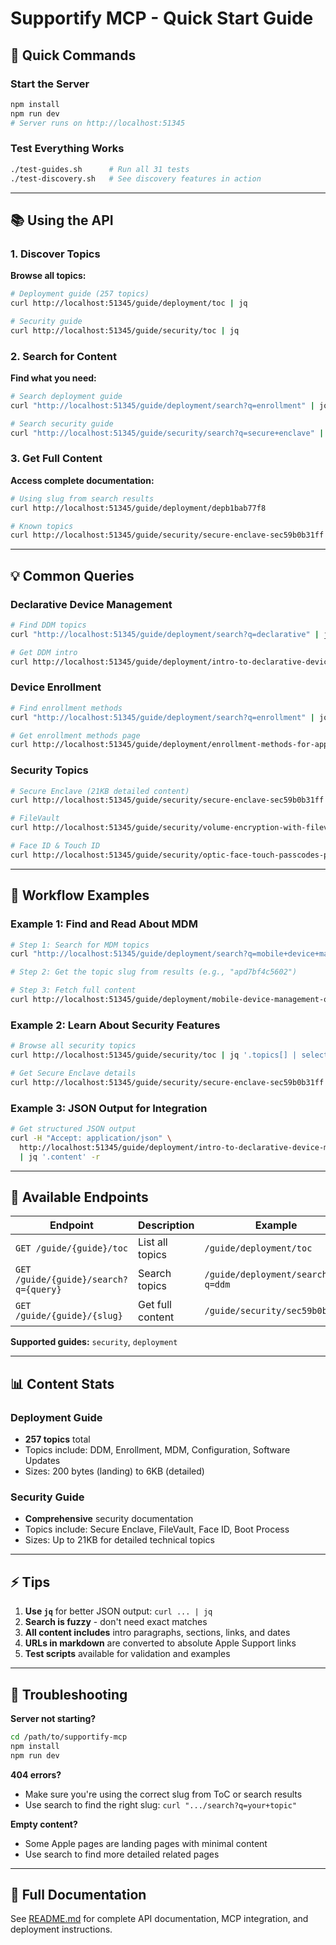 # Supportify MCP - Quick Start Guide

## 🚀 Quick Commands

### Start the Server
```bash
npm install
npm run dev
# Server runs on http://localhost:51345
```

### Test Everything Works
```bash
./test-guides.sh      # Run all 31 tests
./test-discovery.sh   # See discovery features in action
```

---

## 📚 Using the API

### 1. Discover Topics

**Browse all topics:**
```bash
# Deployment guide (257 topics)
curl http://localhost:51345/guide/deployment/toc | jq

# Security guide  
curl http://localhost:51345/guide/security/toc | jq
```

### 2. Search for Content

**Find what you need:**
```bash
# Search deployment guide
curl "http://localhost:51345/guide/deployment/search?q=enrollment" | jq

# Search security guide
curl "http://localhost:51345/guide/security/search?q=secure+enclave" | jq
```

### 3. Get Full Content

**Access complete documentation:**
```bash
# Using slug from search results
curl http://localhost:51345/guide/deployment/depb1bab77f8

# Known topics
curl http://localhost:51345/guide/security/secure-enclave-sec59b0b31ff
```

---

## 💡 Common Queries

### Declarative Device Management
```bash
# Find DDM topics
curl "http://localhost:51345/guide/deployment/search?q=declarative" | jq '.results[] | .title'

# Get DDM intro
curl http://localhost:51345/guide/deployment/intro-to-declarative-device-management-depb1bab77f8
```

### Device Enrollment
```bash
# Find enrollment methods
curl "http://localhost:51345/guide/deployment/search?q=enrollment" | jq

# Get enrollment methods page
curl http://localhost:51345/guide/deployment/enrollment-methods-for-apple-devices-dep08f54fcf6
```

### Security Topics
```bash
# Secure Enclave (21KB detailed content)
curl http://localhost:51345/guide/security/secure-enclave-sec59b0b31ff

# FileVault  
curl http://localhost:51345/guide/security/volume-encryption-with-filevault-sec4c6dc1b6e

# Face ID & Touch ID
curl http://localhost:51345/guide/security/optic-face-touch-passcodes-passwords-sec9479035f1
```

---

## 🎯 Workflow Examples

### Example 1: Find and Read About MDM

```bash
# Step 1: Search for MDM topics
curl "http://localhost:51345/guide/deployment/search?q=mobile+device+management" | jq '.results[0]'

# Step 2: Get the topic slug from results (e.g., "apd7bf4c5602")

# Step 3: Fetch full content
curl http://localhost:51345/guide/deployment/mobile-device-management-overview-apd7bf4c5602
```

### Example 2: Learn About Security Features

```bash
# Browse all security topics
curl http://localhost:51345/guide/security/toc | jq '.topics[] | select(.title | contains("Secure"))'

# Get Secure Enclave details
curl http://localhost:51345/guide/security/secure-enclave-sec59b0b31ff
```

### Example 3: JSON Output for Integration

```bash
# Get structured JSON output
curl -H "Accept: application/json" \
  http://localhost:51345/guide/deployment/intro-to-declarative-device-management-depb1bab77f8 \
  | jq '.content' -r
```

---

## 🔧 Available Endpoints

| Endpoint | Description | Example |
|----------|-------------|---------|
| `GET /guide/{guide}/toc` | List all topics | `/guide/deployment/toc` |
| `GET /guide/{guide}/search?q={query}` | Search topics | `/guide/deployment/search?q=ddm` |
| `GET /guide/{guide}/{slug}` | Get full content | `/guide/security/sec59b0b31ff` |

**Supported guides:** `security`, `deployment`

---

## 📊 Content Stats

### Deployment Guide
- **257 topics** total
- Topics include: DDM, Enrollment, MDM, Configuration, Software Updates
- Sizes: 200 bytes (landing) to 6KB (detailed)

### Security Guide
- **Comprehensive** security documentation
- Topics include: Secure Enclave, FileVault, Face ID, Boot Process
- Sizes: Up to 21KB for detailed technical topics

---

## ⚡ Tips

1. **Use `jq`** for better JSON output: `curl ... | jq`
2. **Search is fuzzy** - don't need exact matches
3. **All content includes** intro paragraphs, sections, links, and dates
4. **URLs in markdown** are converted to absolute Apple Support links
5. **Test scripts** available for validation and examples

---

## 🐛 Troubleshooting

**Server not starting?**
```bash
cd /path/to/supportify-mcp
npm install
npm run dev
```

**404 errors?**
- Make sure you're using the correct slug from ToC or search results
- Use search to find the right slug: `curl ".../search?q=your+topic"`

**Empty content?**
- Some Apple pages are landing pages with minimal content
- Use search to find more detailed related pages

---

## 📖 Full Documentation

See [README.md](README.md) for complete API documentation, MCP integration, and deployment instructions.

